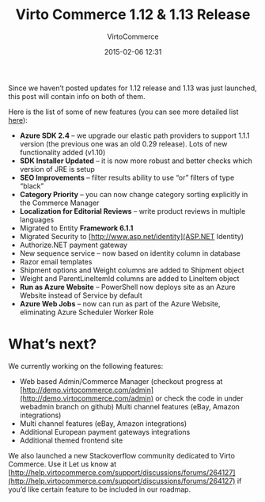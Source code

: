 ﻿---
author: VirtoCommerce
category: release
date: 2015-02-06 12:31
excerpt: Since we haven’t posted updates for 1.12 release and 1.13 was just launched, this post will contain info on both of them. 
permalink: blog/virtocommerce-1-12-1-13-release-notes
tags: [announcements, architecture]
title: "Virto Commerce 1.12 & 1.13 Release"
---
Since we haven’t posted updates for 1.12 release and 1.13 was just launched, this post will contain info on both of them.

Here is the list of some of new features (you can see more detailed list [here](https://github.com/VirtoCommerce/vc-community/releases)):

* **Azure SDK 2.4** – we upgrade our elastic path providers to support 1.1.1 version (the previous one was an old 0.29 release). Lots of new functionality added (v1.10)
* **SDK Installer Updated** – it is now more robust and better checks which version of JRE is setup 
* **SEO Improvements** – filter results ability to use “or” filters of type “black” 
* **Category Priority** – you can now change category sorting explicitly in the Commerce Manager
* **Localization for Editorial Reviews** – write product reviews in multiple languages 
* Migrated to Entity **Framework 6.1.1**
* Migrated Security to [http://www.asp.net/identity](ASP.NET Identity)
* Authorize.NET payment gateway 
* New sequence service – now based on identity column in database
* Razor email templates
* Shipment options and Weight columns are added to Shipment object
* Weight and ParentLineItemId columns are added to LineItem object
* **Run as Azure Website** – PowerShell now deploys site as an Azure Website instead of Service by default
* **Azure Web Jobs** – now can run as part of the Azure Website, eliminating Azure Scheduler Worker Role

# What’s next?

We currently working on the following features:

* Web based Admin/Commerce Manager (checkout progress at [http://demo.virtocommerce.com/admin](http://demo.virtocommerce.com/admin) or check the code in under webadmin branch on github) Multi channel features (eBay, Amazon integrations)
* Multi channel features (eBay, Amazon integrations)
* Additional European payment gateways integrations
* Additional themed frontend site 

We also launched a new Stackoverflow community dedicated to Virto Commerce. Use it Let us know at [http://help.virtocommerce.com/support/discussions/forums/264127](http://help.virtocommerce.com/support/discussions/forums/264127) if you’d like certain feature to be included in our roadmap.